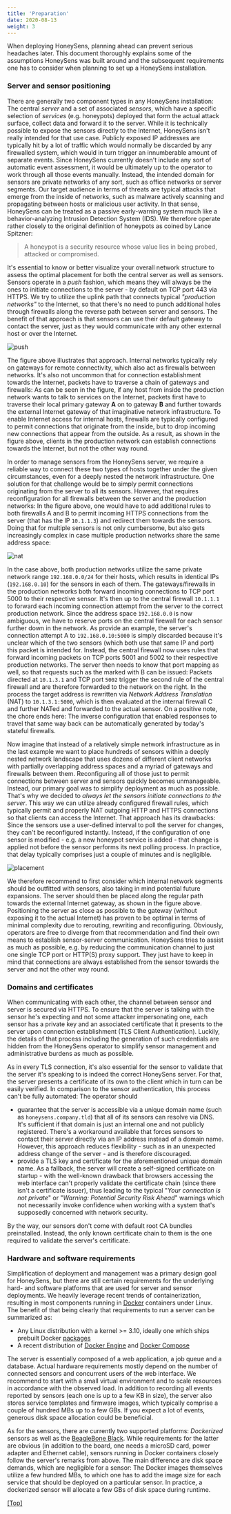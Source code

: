 ```yaml
---
title: 'Preparation'
date: 2020-08-13
weight: 3
---
```


When deploying HoneySens, planning ahead can prevent serious headaches later. This document thoroughly explains some of the assumptions HoneySens was built around and the subsequent requirements one has to consider when planning to set up a HoneySens installation.

### Server and sensor positioning
There are generally two component types in any HoneySens installation: The central *server* and a set of associated *sensors*, which have a specific selection of *services* (e.g. honeypots) deployed that form the actual attack surface, collect data and forward it to the server. While it is technically possible to expose the sensors directly to the Internet, HoneySens isn't really intended for that use case. Publicly exposed IP addresses are typically hit by a lot of traffic which would normally be discarded by any firewalled system, which would in turn trigger an innumberable amount of separate events. Since HoneySens currently doesn't include any sort of automatic event assessment, it would be ultimately up to the operator to work through all those events manually. Instead, the intended domain for sensors are private networks of any sort, such as office networks or server segments. Our target audience in terms of threats are typical attacks that emerge from the inside of networks, such as malware actively scanning and propagating between hosts or malicious user activity. In that sense, HoneySens can be treated as a passive early-warning system much like a behavior-analyzing Intrusion Detection System (IDS). We therefore operate rather closely to the original definition of honeypots as coined by Lance Spitzner:
> A honeypot is a security resource whose value lies in being probed, attacked or compromised.

It's essential to know or better visualize your overall network structure to assess the optimal placement for both the central server as well as sensors. Sensors operate in a *push* fashion, which means they will always be the ones to initiate connections to the server - by default on TCP port 443 via HTTPS. We try to utilize the uplink path that connects typical *"production networks"* to the Internet, so that there's no need to punch additional holes through firewalls along the reverse path between server and sensors. The benefit of that approach is that sensors can use their default gateway to contact the server, just as they would communicate with any other external host or over the Internet.

![push](/images/push.png)

The figure above illustrates that approach. Internal networks typically rely on gateways for remote connectivity, which also act as firewalls between networks. It's also not uncommon that for connection establishment towards the Internet, packets have to traverse a chain of gateways and firewalls: As can be seen in the figure, if any host from inside the production network wants to talk to services on the Internet, packets first have to traverse their local primary gateway **A** on to gateway **B** and further towards the external Internet gateway of that imaginative network infrastructure. To enable Internet access for internal hosts, firewalls are typically configured to permit connections that originate from the inside, but to drop incoming new connections that appear from the outside. As a result, as shown in the figure above, clients in the production network can establish connections towards the Internet, but not the other way round. 

In order to manage sensors from the HoneySens server, we require a reliable way to connect these two types of hosts together under the given circumstances, even for a deeply nested the network infrastructure. One solution for that challenge would be to simply permit connections originating from the server to all its sensors. However, that requires reconfiguration for all firewalls between the server and the production networks: In the figure above, one would have to add additional rules to both firewalls A and B to permit incoming HTTPS connections from the server (that has the IP `10.1.1.3`) and redirect them towards the sensors. Doing that for multiple sensors is not only cumbersome, but also gets increasingly complex in case multiple production networks share the same address space:

![nat](/images/nat.png)

In the case above, both production networks utilize the same private network range `192.168.0.0/24` for their hosts, which results in identical IPs (`192.168.0.10`) for the sensors in each of them. The gateways/firewalls in the production networks both forward incoming connections to TCP port 5000 to their respective sensor. It's then up to the central firewall `10.1.1.1` to forward each incoming connection attempt from the server to the correct production network. Since the address space `192.168.0.0` is now ambiguous, we have to reserve ports on the central firewall for each sensor further down in the network. As provide an example, the server's connection attempt A to `192.168.0.10:5000` is simply discarded because it's unclear which of the two sensors (which both use that same IP and port) this packet is intended for. Instead, the central firewall now uses rules that forward incoming packets on TCP ports 5001 and 5002 to their respective production networks. The server then needs to know that port mapping as well, so that requests such as the marked with B can be issued: Packets directed at `10.1.3.1` and TCP port `5002` trigger the second rule of the central firewall and are therefore forwarded to the network on the right. In the process the target address is rewritten via *Network Address Translation* (NAT) to `10.1.3.1:5000`, which is then evaluated at the internal firewall C and further NATed and forwarded to the actual sensor. On a positive note, the chore ends here: The inverse configuration that enabled responses to travel that same way back can be automatically generated by today's stateful firewalls.

Now imagine that instead of a relatively simple network infrastructure as in the last example we want to place hundreds of sensors within a deeply nested network landscape that uses dozens of different client networks with partially overlapping address spaces and a myriad of gateways and firewalls between them. Reconfiguring all of those just to permit connections between server and sensors quickly becomes unmanageable. Instead, our primary goal was to simplify deployment as much as possible. That's why we decided to *always let the sensors initiate connections to the server*. This way we can utilize already configured firewall rules, which typically permit and properly NAT outgoing HTTP and HTTPS connections so that clients can access the Internet. That approach has its drawbacks: Since the sensors use a user-defined interval to poll the server for changes, they can't be reconfigured instantly. Instead, if the configuration of one sensor is modified - e.g. a new honeypot service is added - that change is applied not before the sensor performs its next polling process. In practice, that delay typically comprises just a couple of minutes and is negligible.

![placement](/images/placement.png)

We therefore recommend to first consider which internal network segments should be outfitted with sensors, also taking in mind potential future expansions. The server should then be placed along the regular path towards the external Internet gateway, as shown in the figure above. Positioning the server as close as possible to the gateway (without exposing it to the actual Internet) has proven to be optimal in terms of minimal complexity due to rerouting, rewriting and reconfiguring. Obviously, operators are free to diverge from that recommendation and find their own means to establish sensor-server communication. HoneySens tries to assist as much as possible, e.g. by reducing the communication channel to just one single TCP port or HTTP(S) proxy support. They just have to keep in mind that connections are always established from the sensor towards the server and not the other way round.

### Domains and certificates
When communicating with each other, the channel between sensor and server is secured via HTTPS. To ensure that the server is talking with the sensor he's expecting and not some attacker impersonating one, each sensor has a private key and an associated certificate that it presents to the server upon connection establishment (TLS Client Authentication). Luckily, the details of that process including the generation of such credentials are hidden from the HoneySens operator to simplify sensor management and administrative burdens as much as possible.

As in every TLS connection, it's also essential for the sensor to validate that the server it's speaking to is indeed the correct HoneySens server. For that, the server presents a certificate of its own to the client which in turn can be easily verified. In comparison to the sensor authentication, this process can't be fully automated: The operator should
* guarantee that the server is accessible via a unique domain name (such as `honeysens.company.tld`) that all of its sensors can resolve via DNS. It's sufficient if that domain is just an internal one and not publicly registered. There's a workaround available that forces sensors to contact their server directly via an IP address instead of a domain name. However, this approach reduces flexibility - such as in an unexpected address change of the server - and is therefore discouraged.
* provide a TLS key and certificate for the aforementioned unique domain name. As a fallback, the server will create a self-signed certificate on startup - with the well-known drawback that browsers accessing the web interface can't properly validate the certificate chain (since there isn't a certificate issuer), thus leading to the typical "*Your connection is not private*" or "*Warning: Potential Security Risk Ahead*" warnings which not necessarily invoke confidence when working with a system that's supposedly concerned with network security.

By the way, our sensors don't come with default root CA bundles preinstalled. Instead, the only known certificate chain to them is the one required to validate the server's certificate. 

### Hardware and software requirements
Simplification of deployment and management was a primary design goal for HoneySens, but there are still certain requirements for the underlying hard- and software platforms that are used for server and sensor deployments. We heavily leverage recent trends of containerization, resulting in most components running in [Docker](https://www.docker.com/) containers under Linux. The benefit of that being clearly that requirements to run a server can be summarized as:
* Any Linux distribution with a kernel >= 3.10, ideally one which ships prebuilt Docker [packages](https://docs.docker.com/engine/install/)
* A recent distribution of [Docker Engine](https://docs.docker.com/engine/) and [Docker Compose](https://docs.docker.com/compose/install/)

The server is essentially composed of a web application, a job queue and a database. Actual hardware requirements mostly depend on the number of connected sensors and concurrent users of the web interface. We recommend to start with a small virtual environment and to scale resources in accordance with the observed load. In addition to recording all events reported by sensors (each one is up to a few KB in size), the server also stores service templates and firmware images, which typically comprise a couple of hundred MBs up to a few GBs. If you expect a lot of events, generous disk space allocation could be beneficial.

As for the sensors, there are currently two supported platforms: *Dockerized* sensors as well as the [BeagleBone Black](https://beagleboard.org/black). While requirements for the latter are obvious (in addition to the board, one needs a microSD card, power adapter and Ethernet cable), sensors running in Docker containers closely follow the server's remarks from above. The main difference are disk space demands, which are negligible for a sensor: The Docker images themselves utilize a few hundred MBs, to which one has to add the image size for each service that should be deployed on a particular sensor. In practice, a dockerized sensor will allocate a few GBs of disk space during runtime.

[[Top]](#top)
